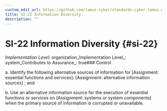 ```yaml
---
custom_edit_url: https://github.com/tamus-cyber/standards.cyber.tamus.edu/tree/main/static/content/tamus.edu/TAMUS_profile.xml
title: SI-22 Information Diversity
description: ""
---
```


# SI-22 Information Diversity {#si-22}

_Implementation Level_: organization_Implementation Level_: system_Contributes to Assurance_: true### Control

a. Identify the following alternative sources of information for [Assignment: essential functions and services]: [Assignment: alternative information sources] ; and

b. Use an alternative information source for the execution of essential functions or services on [Assignment: systems or system components] when the primary source of information is corrupted or unavailable.

